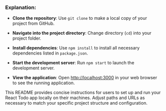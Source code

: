 ### Explanation:

- **Clone the repository**: Use `git clone` to make a local copy of your project from GitHub.
  
- **Navigate into the project directory**: Change directory (`cd`) into your project folder.

- **Install dependencies**: Use `npm install` to install all necessary dependencies listed in `package.json`.

- **Start the development server**: Run `npm start` to launch the development server.

- **View the application**: Open [http://localhost:3000](http://localhost:3000) in your web browser to see the running application.

This README provides concise instructions for users to set up and run your React Todo app locally on their machines. Adjust paths and URLs as necessary to match your specific project structure and configuration.